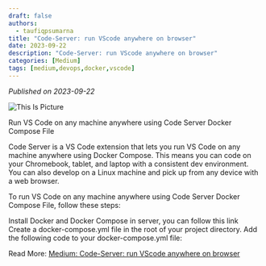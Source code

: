 ```yaml
---
draft: false
authors: 
  - taufiqpsumarna
title: "Code-Server: run VScode anywhere on browser"
date: 2023-09-22
description: "Code-Server: run VScode anywhere on browser"
categories: [Medium]
tags: [medium,devops,docker,vscode]
---
```


*Published on 2023-09-22*

![This Is Picture](/blog/assets/images/vscode-on-browser.jpg)

Run VS Code on any machine anywhere using Code Server Docker Compose File

Code Server is a VS Code extension that lets you run VS Code on any machine anywhere using Docker Compose. This means you can code on your Chromebook, tablet, and laptop with a consistent dev environment. You can also develop on a Linux machine and pick up from any device with a web browser.

To run VS Code on any machine anywhere using Code Server Docker Compose File, follow these steps:

Install Docker and Docker Compose in server, you can follow this link
Create a docker-compose.yml file in the root of your project directory.
Add the following code to your docker-compose.yml file:

Read More:
[Medium: Code-Server: run VScode anywhere on browser](https://medium.com/@taufiqpsumarna/mini-proyek-gitlab-ci-cd-pipeline-for-react-application-part1-98e3499e77ad)